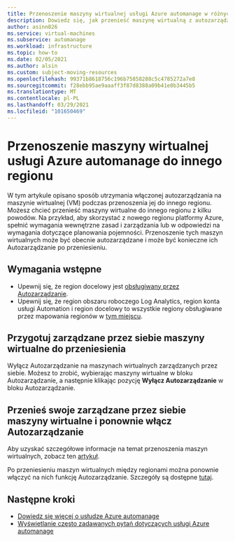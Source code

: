 ```yaml
---
title: Przenoszenie maszyny wirtualnej usługi Azure automanage w różnych regionach
description: Dowiedz się, jak przenieść maszynę wirtualną z autozarządzaniem między regionami
author: asinn826
ms.service: virtual-machines
ms.subservice: automanage
ms.workload: infrastructure
ms.topic: how-to
ms.date: 02/05/2021
ms.author: alsin
ms.custom: subject-moving-resources
ms.openlocfilehash: 99371b8618756c196b75858288c5c4785272a7e8
ms.sourcegitcommit: f28ebb95ae9aaaff3f87d8388a09b41e0b3445b5
ms.translationtype: MT
ms.contentlocale: pl-PL
ms.lasthandoff: 03/29/2021
ms.locfileid: "101650469"
---
```

# <a name="move-an-azure-automanage-virtual-machine-to-a-different-region"></a>Przenoszenie maszyny wirtualnej usługi Azure automanage do innego regionu
W tym artykule opisano sposób utrzymania włączonej autozarządzania na maszynie wirtualnej (VM) podczas przenoszenia jej do innego regionu. Możesz chcieć przenieść maszyny wirtualne do innego regionu z kilku powodów. Na przykład, aby skorzystać z nowego regionu platformy Azure, spełnić wymagania wewnętrzne zasad i zarządzania lub w odpowiedzi na wymagania dotyczące planowania pojemności. Przenoszenie tych maszyn wirtualnych może być obecnie autozarządzane i może być konieczne ich Autozarządzanie po przeniesieniu.

## <a name="prerequisites"></a>Wymagania wstępne
* Upewnij się, że region docelowy jest [obsługiwany przez Autozarządzanie](./automanage-virtual-machines.md#prerequisites).
* Upewnij się, że region obszaru roboczego Log Analytics, region konta usługi Automation i region docelowy to wszystkie regiony obsługiwane przez mapowania regionów w [tym miejscu](../automation/how-to/region-mappings.md).

## <a name="prepare-your-automanaged-vms-for-moving"></a>Przygotuj zarządzane przez siebie maszyny wirtualne do przeniesienia
Wyłącz Autozarządzanie na maszynach wirtualnych zarządzanych przez siebie. Możesz to zrobić, wybierając maszyny wirtualne w bloku Autozarządzanie, a następnie klikając pozycję **Wyłącz Autozarządzanie** w bloku Autozarządzanie.

## <a name="move-your-automanaged-vms-and-re-enable-automanage"></a>Przenieś swoje zarządzane przez siebie maszyny wirtualne i ponownie włącz Autozarządzanie
Aby uzyskać szczegółowe informacje na temat przenoszenia maszyn wirtualnych, zobacz ten [artykuł](../resource-mover/tutorial-move-region-virtual-machines.md).

Po przeniesieniu maszyn wirtualnych między regionami można ponownie włączyć na nich funkcję Autozarządzanie. Szczegóły są dostępne [tutaj](./automanage-virtual-machines.md#enabling-automanage-for-vms-in-azure-portal).

## <a name="next-steps"></a>Następne kroki
* [Dowiedz się więcej o usłudze Azure automanage](./automanage-virtual-machines.md)
* [Wyświetlanie często zadawanych pytań dotyczących usługi Azure automanage](./faq.md)